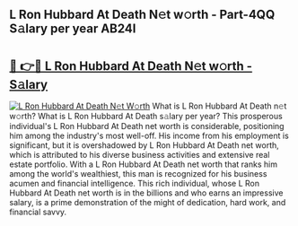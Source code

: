 ## L Ron Hubbard At Death N𝚎t w𝚘rth - Part-4QQ S𝚊lary per year AB24I

# <h2><a href="http://gc1l1b.nevu.top/?p=L+Ron+Hubbard+At+Death">🔗 👉🔴 L Ron Hubbard At Death N𝚎t w𝚘rth - S𝚊lary</a></h2>

[![L Ron Hubbard At Death N𝚎t W𝚘rth](https://i.imgur.com/Oavwk0R.jpeg)](http://gc1l1b.nevu.top/?p=L+Ron+Hubbard+At+Death)
What is L Ron Hubbard At Death n𝚎t w𝚘rth? What is L Ron Hubbard At Death s𝚊lary per year?
This prosperous individual's L Ron Hubbard At Death net worth is considerable, positioning him among the industry's most well-off. His income from his employment is significant, but it is overshadowed by L Ron Hubbard At Death net worth, which is attributed to his diverse business activities and extensive real estate portfolio. With a L Ron Hubbard At Death net worth that ranks him among the world's wealthiest, this man is recognized for his business acumen and financial intelligence. This rich individual, whose L Ron Hubbard At Death net worth is in the billions and who earns an impressive salary, is a prime demonstration of the might of dedication, hard work, and financial savvy.

